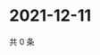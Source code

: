 # 2021-12-11

共 0 条

<!-- BEGIN WEIBO -->
<!-- 最后更新时间 Sat Dec 11 2021 23:14:20 GMT+0800 (China Standard Time) -->

<!-- END WEIBO -->
